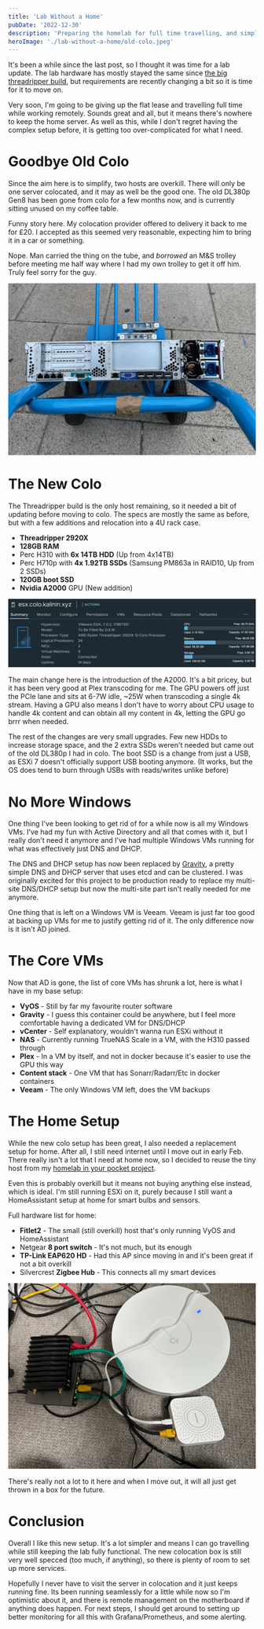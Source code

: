 ```yaml
---
title: 'Lab Without a Home'
pubDate: '2022-12-30'
description: 'Preparing the homelab for full time travelling, and simplifying a lot'
heroImage: './lab-without-a-home/old-colo.jpeg'
---
```


It's been a while since the last post, so I thought it was time for a lab update.
The lab hardware has mostly stayed the same since [the big threadripper build](/posts/threadripper-build),
but requirements are recently changing a bit so it is time for it to move on.

Very soon, I'm going to be giving up the flat lease and travelling full time while working remotely.
Sounds great and all, but it means there's nowhere to keep the home server.
As well as this, while I don't regret having the complex setup before,
it is getting too over-complicated for what I need.

# Goodbye Old Colo
Since the aim here is to simplify, two hosts are overkill.
There will only be one server colocated, and it may as well be the good one.
The old DL380p Gen8 has been gone from colo for a few months now,
and is currently sitting unused on my coffee table.

Funny story here. My colocation provider offered to delivery it back to me for £20.
I accepted as this seemed very reasonable, expecting him to bring it in a car or something.

Nope. Man carried the thing on the tube, and *borrowed* an M&S trolley before meeting me half way
where I had my own trolley to get it off him. Truly feel sorry for the guy.

![Old colo server on a trolley](./lab-without-a-home/old-colo.jpeg)

# The New Colo

The Threadripper build is the only host remaining, so it needed a bit of updating before moving to colo.
The specs are mostly the same as before, but with a few additions and relocation into a 4U rack case.

* **Threadripper 2920X**
* **128GB RAM**
* Perc H310 with **6x 14TB HDD** (Up from 4x14TB)
* Perc H710p with **4x 1.92TB SSDs** (Samsung PM863a in RAID10, Up from 2 SSDs)
* **120GB boot SSD**
* **Nvidia A2000** GPU (New addition)

![ESXi Specs screenshot](./lab-without-a-home/esx-specs.png)

The main change here is the introduction of the A2000.
It's a bit pricey, but it has been very good at Plex transcoding for me.
The GPU powers off just the PCIe lane and sits at 6-7W idle, ~25W when transcoding a single 4k stream.
Having a GPU also means I don't have to worry about CPU usage to handle 4k content
and can obtain all my content in 4k, letting the GPU go brrr when needed.

The rest of the changes are very small upgrades.
Few new HDDs to increase storage space,
and the 2 extra SSDs weren't needed but came out of the old DL380p I had in colo.
The boot SSD is a change from just a USB, as ESXi 7 doesn't officially support USB booting anymore.
(It works, but the OS does tend to burn through USBs with reads/writes unlike before)

# No More Windows

One thing I've been looking to get rid of for a while now is all my Windows VMs.
I've had my fun with Active Directory and all that comes with it, but I really don't need
it anymore and I've had multiple Windows VMs running for what was effectively just DNS and DHCP.

The DNS and DHCP setup has now been replaced by [Gravity](https://github.com/BeryJu/gravity),
a pretty simple DNS and DHCP server that uses etcd and can be clustered.
I was originally excited for this project to be production ready to replace my multi-site 
DNS/DHCP setup but now the multi-site part isn't really needed for me anymore.

One thing that is left on a Windows VM is Veeam. 
Veeam is just far too good at backing up VMs for me to justify getting rid of it. 
The only difference now is it isn't AD joined.

# The Core VMs

Now that AD is gone, the list of core VMs has shrunk a lot, here is what I have in my base setup:

* **VyOS** - Still by far my favourite router software
* **Gravity** - I guess this container could be anywhere, but I feel more comfortable having a dedicated VM for DNS/DHCP
* **vCenter** - Self explanatory, wouldn't wanna run ESXi without it
* **NAS** - Currently running TrueNAS Scale in a VM, with the H310 passed through
* **Plex** - In a VM by itself, and not in docker because it's easier to use the GPU this way
* **Content stack** - One VM that has Sonarr/Radarr/Etc in docker containers
* **Veeam** - The only Windows VM left, does the VM backups

# The Home Setup

While the new colo setup has been great, I also needed a replacement setup for home.
After all, I still need internet until I move out in early Feb.
There really isn't a lot that I need at home now, so I decided to reuse the tiny host from
my [homelab in your pocket project](/posts/homelab-in-your-pocket).

Even this is probably overkill but it means not buying anything else instead, which is ideal.
I'm still running ESXi on it, purely because I still want a HomeAssistant setup at home for
smart bulbs and sensors.

Full hardware list for home:

* **Fitlet2** - The small (still overkill) host that's only running VyOS and HomeAssistant
* Netgear **8 port switch** - It's not much, but its enough
* **TP-Link EAP620 HD** - Had this AP since moving in and it's been great if not a bit overkill
* Silvercrest **Zigbee Hub** - This connects all my smart devices

![Flat setup](./lab-without-a-home/home-setup.jpeg)

There's really not a lot to it here and when I move out, it will all just get thrown in a box for the future.

# Conclusion

Overall I like this new setup. It's a lot simpler and means I can go travelling while still keeping the lab fully functional.
The new colocation box is still very well specced (too much, if anything), so there is plenty of room to set up more services.

Hopefully I never have to visit the server in colocation and it just keeps running fine. 
Its been running seamlessly for a little while now so I'm optimistic about it, and there is remote management on the motherboard if anything does happen.
For next steps, I should get around to setting up better monitoring for all this with Grafana/Prometheus, and some alerting.
